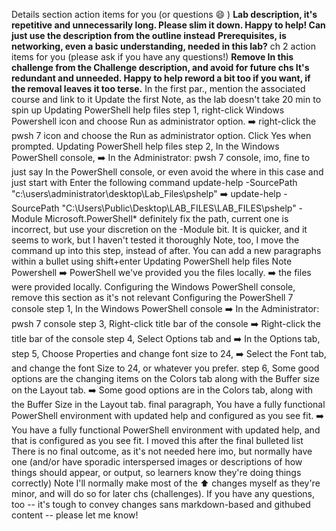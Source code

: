 Details section action items for you (or questions :smile: )
**Lab description, it's repetitive and unnecessarily long. Please slim it down. Happy to help! Can just use the description from the outline instead**
**Prerequisites, is networking, even a basic understanding, needed in this lab?**
ch 2 action items for you (please ask if you have any questions!)
**Remove In this challenge from the Challenge description, and avoid for future chs
It's redundant and unneeded. Happy to help reword a bit too if you want, if the removal leaves it too terse.**
In the first par., mention the associated course and link to it
Update the first Note, as the lab doesn't take 20 min to spin up
Updating PowerShell help files step 1, right-click Windows Powershell icon and choose Run as administrator option. :arrow_right: right-click the pwsh 7 icon and choose the Run as administrator option. Click Yes when prompted.
Updating PowerShell help files step 2,
In the Windows PowerShell console, :arrow_right: In the Administrator: pwsh 7 console,
imo, fine to just say In the PowerShell console, or even avoid the where in this case and just start with Enter the following command
update-help -SourcePath "c:\users\administrator\desktop\Lab_Files\pshelp" :arrow_right:  update-help -SourcePath "C:\Users\Public\Desktop\LAB_FILES\LAB_FILES\pshelp" -Module Microsoft.PowerShell*
definitely fix the path, current one is incorrect, but use your discretion on the -Module bit. It is quicker, and it seems to work, but I haven't tested it thoroughly
Note, too, I move the command up into this step, instead of after. You can add a new paragraphs within a bullet using shift+enter
Updating PowerShell help files Note
Powershell :arrow_right: PowerShell
we've provided you the files locally. :arrow_right: the files were provided locally.
Configuring the Windows PowerShell console, remove this section as it's not relevant
Configuring the PowerShell 7 console
step 1, In the Windows PowerShell console :arrow_right: In the Administrator: pwsh 7 console
step 3, Right-click title bar of the  console :arrow_right: Right-click the title bar of the console
step 4, Select Options tab and :arrow_right: In the Options tab,
step 5, Choose Properties and change font size to 24, :arrow_right: Select the Font tab, and change the font Size to 24, or whatever you prefer.
step 6, Some good options are the changing items on the Colors tab along with the Buffer size on the Layout tab. :arrow_right: Some good options are in the Colors tab, along with the Buffer Size in the Layout tab.
final paragraph, You have a fully functional PowerShell environment with updated help and configured as you see fit. :arrow_right: You have a fully functional PowerShell environment with updated help, and that is configured as you see fit.
I moved this after the final bulleted list
There is no final outcome, as it's not needed here imo, but normally have one (and/or have sporadic interspersed images or descriptions of how things should appear, or output, so learners know they're doing things correctly)
Note I'll normally make most of the :arrow_up: changes myself as they're minor, and will do so for later chs (challenges). If you have any questions, too -- it's tough to convey changes sans markdown-based and githubed content -- please let me know!